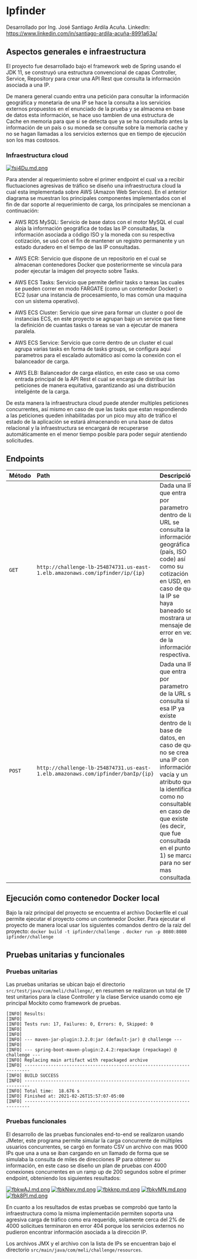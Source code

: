 # Ipfinder
Desarrollado por Ing. José Santiago Ardila Acuña. LinkedIn: https://www.linkedin.com/in/santiago-ardila-acuña-8991a63a/

## Aspectos generales e infraestructura
El proyecto fue desarrollado bajo el framework web de Spring usando el JDK 11, se construyó una estructura convencional de capas Controller, Service, Repository 
para crear una API Rest que consulta la información asociada a una IP.

De manera general cuando entra una petición para consultar la información geográfica y monetaria de una IP se hace la consulta a los servicios externos propuestos
en el enunciado de la prueba y se almacena en base de datos esta información, se hace uso tambien de una estructura de Cache en memoria para que si se detecta que
ya se ha consultado antes la información de un país o su moneda se consulte sobre la memoria cache y no se hagan llamadas a los servicios externos que en tiempo
de ejecución son los mas costosos.


### Infraestructura cloud
[![fsj4Du.md.png](https://iili.io/fsj4Du.md.png)](https://freeimage.host/i/fsj4Du)

Para atender al requerimiento sobre el primer endpoint el cual va a recibir fluctuaciones agresivas de tráfico se diseño una infraestructura cloud la cual esta implementada
sobre AWS (Amazon Web Services). En el anterior diagrama se muestran los principales componentes implementados con el fin de dar soporte al requerimiento de carga,
los principales se mencionan a continuación:

* AWS RDS MySQL: Servicio de base datos con el motor MySQL el cual aloja la información geográfica de todas las IP consultadas, la información asociada a código ISO y
la moneda con su respectiva cotización, se usó con el fin de mantener un registro permanente y un estado duradero en el tiempo de las IP consultadas.

* AWS ECR: Servicio que dispone de un repositorio en el cual se almacenan contenedores Docker que posteriormente se vincula para poder ejecutar la imágen del proyecto
sobre Tasks.

* AWS ECS Tasks: Servicio que permite definir tasks o tareas las cuales se pueden correr en modo FARGATE (como un contenedor Docker) o EC2 (usar una instancia de
procesamiento, lo mas común una maquina con un sistema operativo).

* AWS ECS Cluster: Servicio que sirve para formar un cluster o pool de instancias ECS, en este proyecto se agrupan bajo un service que tiene la definición de cuantas
tasks o tareas se van a ejecutar de manera paralela.

* AWS ECS Service: Servicio que corre dentro de un cluster el cual agrupa varias tasks en forma de tasks groups, se configura aquí parametros para el escalado automático
asi como la conexión con el balanceador de carga.

* AWS ELB: Balanceador de carga elástico, en este caso se usa como entrada principal de la API Rest el cual se encarga de distribuir las peticiones de manera equitativa,
garantizando asi una distribución inteligénte de la carga.

De esta manera la infraestructura cloud puede atender multiples peticiones concurrentes, así mismo en caso de que las tasks que estan respondiendo a las peticiones
queden inhabilitadas por un pico muy alto de tráfico el estado de la aplicación se estará almacenando en una base de datos relacional y la infraestructura se encargará
de recuperarse automáticamente en el menor tiempo posíble para poder seguir atentiendo solicitudes.


## Endpoints
| Método | Path                      | Descripción     | Respuesta Ejemplo |
|:-------|:------------------------- |:----------------|:----------------------|
| `GET ` | `http://challenge-lb-254874731.us-east-1.elb.amazonaws.com/ipfinder/ip/{ip}` | Dada una IP que entra por parametro dentro de la URL se consulta la información geográfica (país, ISO code) así como su cotización en USD, en caso de que la IP se haya baneado se mostrara un mensaje de error en vez de la información respectiva.| `{"ip":"129.204.20.248","country":"China","isoCode":{"alphaCode2":"CN","alphaCode3":"CHN","numericCode":"156"},"localCurrency":{"code":"CNY","name":"Chinese yuan","symbol":"¥","quotation":"6.465801 USD"},"banned":false} ` | 
| `POST ` | `http://challenge-lb-254874731.us-east-1.elb.amazonaws.com/ipfinder/banIp/{ip}` |Dada una IP que entra por parametro de la URL se consulta si esa IP ya existe dentro de la base de datos, en caso de que no se crea una IP con información vacía y un atributo que la identifica como no consultable, en caso de que existe (es decir, que fue consultada en el punto 1) se marca para no ser mas consultada.| `The IP 85.214.132.117 was banned ` | 


## Ejecución como contenedor Docker local
Bajo la raíz principal del proyecto se encuentra el archivo Dockerfile el cual permite ejecutar el proyecto como un contenedor Docker.
Para ejecutar el proyecto de manera local usar los siguientes comandos dentro de la raiz del proyecto:
`docker build -t ipfinder/challenge .`
`docker run -p 8080:8080 ipfinder/challenge`

## Pruebas unitarias y funcionales

### Pruebas unitarias
Las pruebas unitarias se ubican bajo el directorio `src/test/java/com/meli/challenge/`, en resumen se realizaron un total de 17 test unitarios para la clase Controller y la clase Service usando como eje principal Mockito como framework de pruebas.

```
[INFO] Results:
[INFO] 
[INFO] Tests run: 17, Failures: 0, Errors: 0, Skipped: 0
[INFO] 
[INFO] 
[INFO] --- maven-jar-plugin:3.2.0:jar (default-jar) @ challenge ---
[INFO] 
[INFO] --- spring-boot-maven-plugin:2.4.2:repackage (repackage) @ challenge ---
[INFO] Replacing main artifact with repackaged archive
[INFO] ------------------------------------------------------------------------
[INFO] BUILD SUCCESS
[INFO] ------------------------------------------------------------------------
[INFO] Total time:  18.676 s
[INFO] Finished at: 2021-02-26T15:57:07-05:00
[INFO] ------------------------------------------------------------------------

```

### Pruebas funcionales
El desarrollo de las pruebas funcionales end-to-end se realizaron usando JMeter, este programa permite simular la carga concurrente de múltiples usuarios
concurrentes, se cargó en formato CSV un archivo con mas 9000 IPs que una a una se iban cargando en un llamado de forma que se simulaba la consulta de miles de direcciones IP para obtener su información, en este caso se diseño un plan de pruebas con 4000 conexiones concurrentes en un ramp up de 200 segundos sobre el primer endpoint, obteniendo los siguientes resultados:

[![fbkwAJ.md.png](https://iili.io/fbkwAJ.md.png)](https://freeimage.host/i/fbkwAJ)
[![fbkNwv.md.png](https://iili.io/fbkNwv.md.png)](https://freeimage.host/i/fbkNwv)
[![fbkknp.md.png](https://iili.io/fbkknp.md.png)](https://freeimage.host/i/fbkknp)
[![fbkvMN.md.png](https://iili.io/fbkvMN.md.png)](https://freeimage.host/i/fbkvMN)
[![fbk8PI.md.png](https://iili.io/fbk8PI.md.png)](https://freeimage.host/i/fbk8PI)

En cuanto a los resultados de estas pruebas se comprobó que tanto la infraestructura como la misma implementación permiten soporta una agresiva carga de tráfico
como era requerido, solamente cerca del 2% de 4000 solicitues terminaron en error 404 porque los servicios externos no pudieron encontrar información asociada a la dirección IP. 

Los archivos JMX y el archivo con la lista de IPs se encuentran bajo el directorio `src/main/java/com/meli/challenge/resources`.
